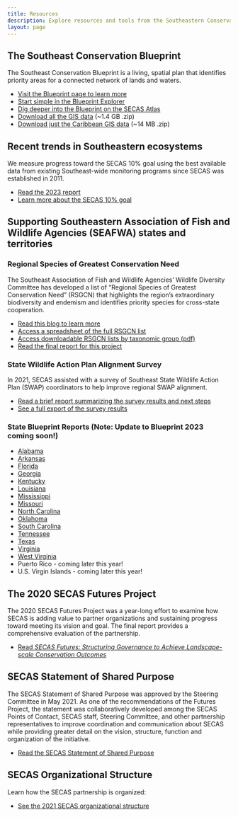 ```yaml
---
title: Resources
description: Explore resources and tools from the Southeastern Conservation Adaptation Strategy.
layout: page
---
```

## The Southeast Conservation Blueprint

The Southeast Conservation Blueprint is a living, spatial plan that identifies priority areas for a connected network of lands and waters. 
<ul><li><a href="../blueprint">Visit the Blueprint page to learn more</a></li>
  <li><a href="https://blueprint.geoplatform.gov/southeast/">Start simple in the Blueprint Explorer</a></li>
  <li><a href="https://secas-fws.hub.arcgis.com/pages/blueprint">Dig deeper into the Blueprint on the SECAS Atlas</a></li>
  <li><a href="https://www.sciencebase.gov/catalog/file/get/64f8da38d34ed30c20546a6a?name=Southeast_Blueprint_2023_Data_Download.zip">Download all the GIS data</a> (~1.4 GB .zip)</li> 
  <li><a href="https://www.sciencebase.gov/catalog/file/get/64f8da38d34ed30c20546a6a?name=Southeast_Blueprint_2023_Data_Download_Caribbean.zip">Download just the Caribbean GIS data</a> (~14 MB .zip)</li></ul>

## Recent trends in Southeastern ecosystems

We measure progress toward the SECAS 10% goal using the best available data from existing Southeast-wide monitoring programs since SECAS was established in 2011.
<ul><li><a href="../pdf/SECAS-goal-report-2023.pdf">Read the 2023 report</a></li>
  <li><a href="../our-goal">Learn more about the SECAS 10% goal</a></li></ul>
  
## Supporting Southeastern Association of Fish and Wildlife Agencies (SEAFWA) states and territories

### Regional Species of Greatest Conservation Need

The Southeast Association of Fish and Wildlife Agencies’ Wildlife Diversity Committee has developed a list of “Regional Species of Greatest Conservation Need” (RSGCN) that highlights the region’s extraordinary biodiversity and endemism and identifies priority species for cross-state cooperation.

<ul><li><a href="../2019/09/30/Priorities-for-Conservation-in-Southeastern-States.html">Read this blog to learn more</a></li>
  <li><a href="https://georgiabiodiversity.org/natels/sersgcn">Access a spreadsheet of the full RSGCN list</a></li>
  <li><a href="https://www.nwf.org/Our-Work/Wildlife-Conservation/southeast-regional-priority-species">Access downloadable RSGCN lists by taxonomic group (pdf)</a></li>
  <li><a href="../pdf/SEAFWA_RSGCN_Final_Report_20190715.pdf">Read the final report for this project</a></li></ul>
  
### State Wildlife Action Plan Alignment Survey

In 2021, SECAS assisted with a survey of Southeast State Wildlife Action Plan (SWAP) coordinators to help improve regional SWAP alignment.

<ul><li><a href="../pdf/SWAP_alignment_survey_results_2021.pdf">Read a brief report summarizing the survey results and next steps</a></li>
  <li><a href="../pdf/2021SWAPCoordinatorSurvey_Results_20210902.pdf">See a full export of the survey results</a></li></ul>
  
### State Blueprint Reports (Note: Update to Blueprint 2023 coming soon!)

- [Alabama](https://secassoutheast.org/pdf/AL_report.pdf)
- [Arkansas](https://secassoutheast.org/pdf/AR_report.pdf)
- [Florida](https://secassoutheast.org/pdf/FL_report.pdf)
- [Georgia](https://secassoutheast.org/pdf/GA_report.pdf)
- [Kentucky](https://secassoutheast.org/pdf/KY_report.pdf)
- [Louisiana](https://secassoutheast.org/pdf/LA_report.pdf)
- [Mississippi](https://secassoutheast.org/pdf/MS_report.pdf)
- [Missouri](https://secassoutheast.org/pdf/MO_report.pdf)
- [North Carolina](https://secassoutheast.org/pdf/NC_report.pdf)
- [Oklahoma](https://secassoutheast.org/pdf/OK_report.pdf)
- [South Carolina](https://secassoutheast.org/pdf/SC_report.pdf)
- [Tennessee](https://secassoutheast.org/pdf/TN_report.pdf)
- [Texas](https://secassoutheast.org/pdf/TX_report.pdf)
- [Virginia](https://secassoutheast.org/pdf/VA_report.pdf)
- [West Virginia](https://secassoutheast.org/pdf/WV_report.pdf)
- Puerto Rico - coming later this year!
- U.S. Virgin Islands - coming later this year!
  
## The 2020 SECAS Futures Project

The 2020 SECAS Futures Project was a year-long effort to examine how SECAS is adding value to partner organizations and sustaining progress toward meeting its vision and goal. The final report provides a comprehensive evaluation of the partnership.
<ul><li><a href="http://secassoutheast.org/pdf/SECAS_Futures_final_report_March_2021.pdf">Read <i>SECAS Futures: Structuring Governance to Achieve Landscape-scale Conservation Outcomes</i></a></li></ul>

## SECAS Statement of Shared Purpose

The SECAS Statement of Shared Purpose was approved by the Steering Committee in May 2021. As one of the recommendations of the Futures Project, the statement was collaboratively developed among the SECAS Points of Contact, SECAS staff, Steering Committee, and other partnership representatives to improve coordination and communication about SECAS while providing greater detail on the vision, structure, function and organization of the initiative.

<ul><li><a href="http://secassoutheast.org/pdf/SECAS_final_Purpose_Statement_approved_5-24-2021.pdf">Read the SECAS Statement of Shared Purpose</a></li></ul>

## SECAS Organizational Structure

Learn how the SECAS partnership is organized:

<ul><li><a href="http://secassoutheast.org/pdf/SECAS_Org_Structure_2021.pdf">See the 2021 SECAS organizational structure</a></li></ul>

